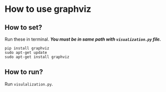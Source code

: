 # How to use graphviz

## How to set?
Run these in terminal. ***You must be in same path with `visualization.py` file.***

```
pip install graphviz
sudo apt-get update
sudo apt-get install graphviz
```

## How to run?
Run `visulalization.py`.